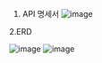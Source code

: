 1. API 명세서
![image](https://github.com/user-attachments/assets/9d1375ea-79c2-414c-a8ef-dc5642a14b4c)


2.ERD 

![image](https://github.com/user-attachments/assets/9e8fbf95-186e-4bbf-87d5-96633292bbef)
![image](https://github.com/user-attachments/assets/eba536b0-a77b-4fa6-b55d-f522289db52c)
